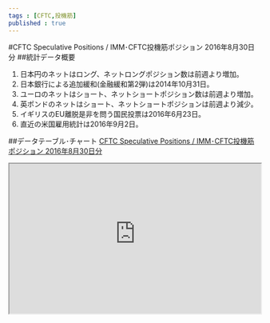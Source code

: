 ```yaml
--- 
tags : [CFTC,投機筋] 
published : true
---
```

#CFTC Speculative Positions / IMM･CFTC投機筋ポジション 2016年8月30日分
##統計データ概要
1. 日本円のネットはロング、ネットロングポジション数は前週より増加。
1. 日本銀行による追加緩和(金融緩和第2弾)は2014年10月31日。
1. ユーロのネットはショート、ネットショートポジション数は前週より増加。
1. 英ポンドのネットはショート、ネットショートポジションは前週より減少。
1. イギリスのEU離脱是非を問う国民投票は2016年6月23日。
1. 直近の米国雇用統計は2016年9月2日。

##データテーブル･チャート
[CFTC Speculative Positions / IMM･CFTC投機筋ポジション 2016年8月30日分](http://knowledgevault.saecanet.com/charts/am-consulting.co.jp-2016-09-03-22-39-38.html)

<iframe src="http://knowledgevault.saecanet.com/charts/am-consulting.co.jp-2016-09-03-22-39-38.html" width="100%" height="300px"></iframe>